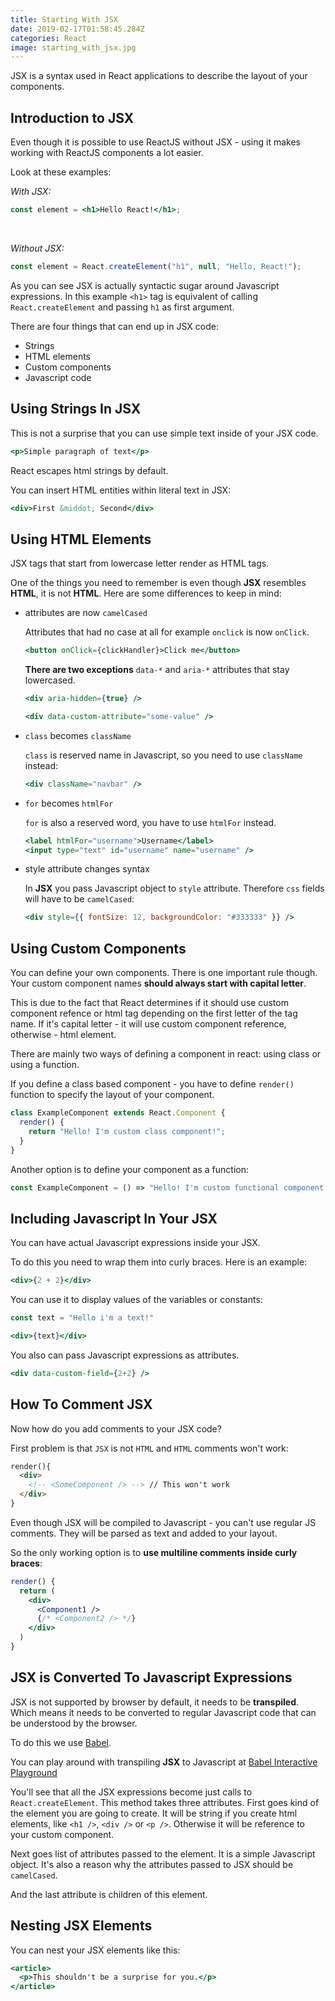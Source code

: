```yaml
---
title: Starting With JSX
date: 2019-02-17T01:58:45.284Z
categories: React
image: starting_with_jsx.jpg
---
```


JSX is a syntax used in React applications to describe the layout of your components.

## Introduction to JSX

Even though it is possible to use ReactJS without JSX - using it makes working with ReactJS components a lot easier.

Look at these examples:

_With JSX:_

```jsx
const element = <h1>Hello React!</h1>;
```

<br/>

_Without JSX:_

```jsx
const element = React.createElement("h1", null, "Hello, React!");
```

As you can see JSX is actually syntactic sugar around Javascript expressions. In this example `<h1>` tag is equivalent of calling `React.createElement` and passing `h1` as first argument.

There are four things that can end up in JSX code:

* Strings
* HTML elements
* Custom components
* Javascript code

## Using Strings In JSX

This is not a surprise that you can use simple text inside of your JSX code.

```jsx
<p>Simple paragraph of text</p>
```

React escapes html strings by default.

You can insert HTML entities within literal text in JSX:

```jsx
<div>First &middot; Second</div>
```

## Using HTML Elements

JSX tags that start from lowercase letter render as HTML tags.

One of the things you need to remember is even though **JSX** resembles **HTML**, it is not **HTML**. Here are some differences to keep in mind:

* attributes are now `camelCased`

  Attributes that had no case at all for example `onclick` is now `onClick`.

  ```jsx
  <button onClick={clickHandler}>Click me</button>
  ```
  
  **There are two exceptions** `data-*` and `aria-*` attributes that stay lowercased.

  ```jsx
  <div aria-hidden={true} />

  <div data-custom-attribute="some-value" />
  ```

* `class` becomes `className`

  `class` is reserved name in Javascript, so you need to use `className` instead:

  ```jsx
  <div className="navbar" />
  ```

* `for` becomes `htmlFor`

  `for` is also a reserved word, you have to use `htmlFor` instead.

  ```jsx
  <label htmlFor="username">Username</label>
  <input type="text" id="username" name="username" />
  ```

* style attribute changes syntax

  In **JSX** you pass Javascript object to `style` attribute. Therefore `css` fields will have to be `camelCased`:

  ```jsx
  <div style={{ fontSize: 12, backgroundColor: "#333333" }} />
  ```

## Using Custom Components

You can define your own components. There is one important rule though. Your custom component names **should always start with capital letter**.

This is due to the fact that React determines if it should use custom component refence or html tag depending on the first letter of the tag name. If it's capital letter - it will use custom component reference, otherwise - html element.



There are mainly two ways of defining a component in react: using class or using a function.

If you define a class based component - you have to define `render()` function to specify the layout of your component.

```jsx
class ExampleComponent extends React.Component {
  render() {
    return "Hello! I'm custom class component!";
  }
}
```

Another option is to define your component as a function:

```jsx
const ExampleComponent = () => "Hello! I'm custom functional component!";
```

## Including Javascript In Your JSX

You can have actual Javascript expressions inside your JSX.

To do this you need to wrap them into curly braces. Here is an example:

```jsx
<div>{2 + 2}</div>
```

You can use it to display values of the variables or constants:

```jsx
const text = "Hello i'm a text!"

<div>{text}</div>
```

You also can pass Javascript expressions as attributes.

```jsx
<div data-custom-field={2+2} />
```

## How To Comment JSX

Now how do you add comments to your JSX code?

First problem is that `JSX` is not `HTML` and `HTML` comments won't work:

```html
render(){
  <div>
    <!-- <SomeComponent /> --> // This won't work
  </div>
}
```

Even though JSX will be compiled to Javascript - you can't use regular JS comments. They will be parsed as text and added to your layout.

So the only working option is to **use multiline comments inside curly braces**:

```jsx
render() {
  return (
    <div>
      <Component1 />
      {/* <Component2 /> */}
    </div>
  )
}
```

## JSX is Converted To Javascript Expressions

JSX is not supported by browser by default, it needs to be **transpiled**. Which means it needs to be converted to regular Javascript code that can be understood by the browser.

To do this we use [Babel](https://babeljs.io/).

You can play around with transpiling **JSX** to Javascript at [Babel Interactive Playground](https://babeljs.io/repl#?babili=false&browsers=&build=&builtIns=false&spec=false&loose=false&code_lz=FBA&debug=false&forceAllTransforms=false&shippedProposals=false&circleciRepo=&evaluate=false&fileSize=false&timeTravel=false&sourceType=module&lineWrap=true&presets=es2015%2Creact%2Cstage-2&prettier=true&targets=&version=7.3.3)

You'll see that all the JSX expressions become just calls to `React.createElement`. This method takes three attributes. First goes kind of the element you are going to create. It will be string if you create html elements, like `<h1 />`, `<div />` or `<p />`. Otherwise it will be reference to your custom component.

Next goes list of attributes passed to the element. It is a simple Javascript object. It's also a reason why the attributes passed to JSX should be `camelCased`.

And the last attribute is children of this element.

## Nesting JSX Elements

You can nest your JSX elements like this:

```jsx
<article>
  <p>This shouldn't be a surprise for you.</p>
</article>
```
